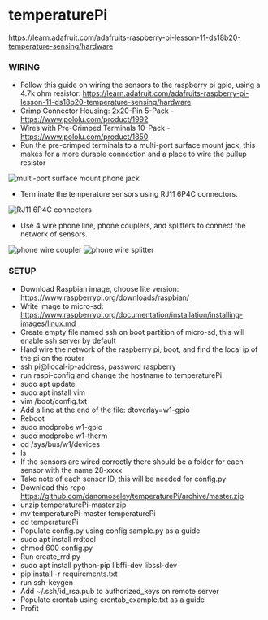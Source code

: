 # temperaturePi

https://learn.adafruit.com/adafruits-raspberry-pi-lesson-11-ds18b20-temperature-sensing/hardware

### WIRING
- Follow this guide on wiring the sensors to the raspberry pi gpio, using a 4.7k ohm resistor: https://learn.adafruit.com/adafruits-raspberry-pi-lesson-11-ds18b20-temperature-sensing/hardware
- Crimp Connector Housing: 2x20-Pin 5-Pack - https://www.pololu.com/product/1992
- Wires with Pre-Crimped Terminals 10-Pack - https://www.pololu.com/product/1850
- Run the pre-crimped terminals to a multi-port surface mount jack, this makes for a more durable connection and a place to wire the pullup resistor

![multi-port surface mount phone jack](https://www.summitsource.com/Assets/ProductImages/AC146W.jpg)
- Terminate the temperature sensors using RJ11 6P4C connectors. 

![RJ11 6P4C connectors](https://i5.walmartimages.com/asr/b59866db-6b71-458d-9d5b-045aa67a5394_1.482ac3da466758749067ef6aba30275f.jpeg?odnHeight=450&odnWidth=450&odnBg=FFFFFF)
- Use 4 wire phone line, phone couplers, and splitters to connect the network of sensors.

![phone wire coupler](https://images-na.ssl-images-amazon.com/images/I/41cr3SQTGGL._SX342_.jpg)
![phone wire splitter](https://images-na.ssl-images-amazon.com/images/I/41lVgU8ltSL._SX385_.jpg)

### SETUP
- Download Raspbian image, choose lite version: https://www.raspberrypi.org/downloads/raspbian/
- Write image to micro-sd: https://www.raspberrypi.org/documentation/installation/installing-images/linux.md
- Create empty file named ssh on boot partition of micro-sd, this will enable ssh server by default
- Hard wire the network of the raspberry pi, boot, and find the local ip of the pi on the router
- ssh pi@llocal-ip-address, password raspberry
- run raspi-config and change the hostname to temperaturePi
- sudo apt update
- sudo apt install vim
- vim /boot/config.txt
- Add a line at the end of the file: dtoverlay=w1-gpio
- Reboot
- sudo modprobe w1-gpio
- sudo modprobe w1-therm
- cd /sys/bus/w1/devices
- ls
- If the sensors are wired correctly there should be a folder for each sensor with the name 28-xxxx
- Take note of each sensor ID, this will be needed for config.py
- Download this repo https://github.com/danomoseley/temperaturePi/archive/master.zip
- unzip temperaturePi-master.zip
- mv temperaturePi-master temperaturePi
- cd temperaturePi
- Populate config.py using config.sample.py as a guide
- sudo apt install rrdtool
- chmod 600 config.py
- Run create_rrd.py
- sudo apt install python-pip libffi-dev libssl-dev
- pip install -r requirements.txt
- run ssh-keygen
- Add ~/.ssh/id_rsa.pub to authorized_keys on remote server
- Populate crontab using crontab_example.txt as a guide
- Profit

